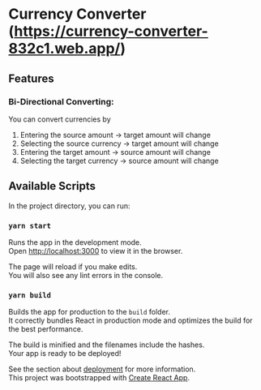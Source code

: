 # Currency Converter (https://currency-converter-832c1.web.app/)
## Features
### Bi-Directional Converting:
You can convert currencies by
1. Entering the source amount -> target amount will change
2. Selecting the source currency -> target amount will change
3. Entering the target amount -> source amount will change
4. Selecting the target currency -> source amount will change

## Available Scripts

In the project directory, you can run:

### `yarn start`

Runs the app in the development mode.\
Open [http://localhost:3000](http://localhost:3000) to view it in the browser.

The page will reload if you make edits.\
You will also see any lint errors in the console.

### `yarn build`

Builds the app for production to the `build` folder.\
It correctly bundles React in production mode and optimizes the build for the best performance.

The build is minified and the filenames include the hashes.\
Your app is ready to be deployed!

See the section about [deployment](https://facebook.github.io/create-react-app/docs/deployment) for more information.\
This project was bootstrapped with [Create React App](https://github.com/facebook/create-react-app).
